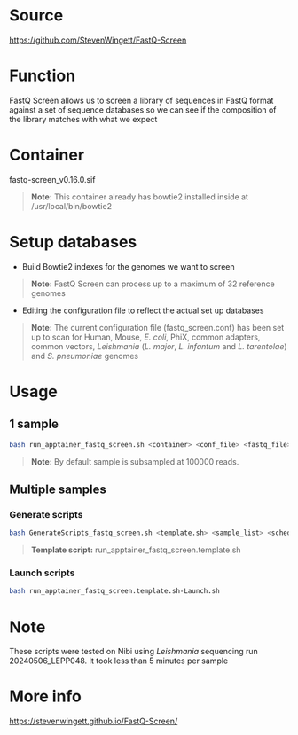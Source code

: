 # Source
https://github.com/StevenWingett/FastQ-Screen

# Function
FastQ Screen allows us to screen a library of sequences in FastQ format against a set of sequence databases so we can see if the composition of the library matches with what we expect

# Container 
fastq-screen_v0.16.0.sif
> **Note:** This container already has bowtie2 installed inside at /usr/local/bin/bowtie2

# Setup databases
- Build Bowtie2 indexes for the genomes we want to screen
> **Note:** FastQ Screen can process up to a maximum of 32 reference genomes
- Editing the configuration file to reflect the actual set up databases
> **Note:** The current configuration file (fastq_screen.conf) has been set up to scan for Human, Mouse, *E. coli*, PhiX, common adapters, common vectors, *Leishmania* (*L. major*, *L. infantum* and *L. tarentolae*) and *S. pneumoniae* genomes

# Usage
## 1 sample
```bash
bash run_apptainer_fastq_screen.sh <container> <conf_file> <fastq_file>
```
> **Note:** By default sample is subsampled at 100000 reads.

## Multiple samples
### Generate scripts
```bash
bash GenerateScripts_fastq_screen.sh <template.sh> <sample_list> <scheduler> <container> <conf_file> <fastq_dir_path>
```
> **Template script:** run_apptainer_fastq_screen.template.sh
### Launch scripts
```bash
bash run_apptainer_fastq_screen.template.sh-Launch.sh
```

# Note
These scripts were tested on Nibi using *Leishmania* sequencing run 20240506_LEPP048. It took less than 5 minutes per sample

# More info
https://stevenwingett.github.io/FastQ-Screen/
